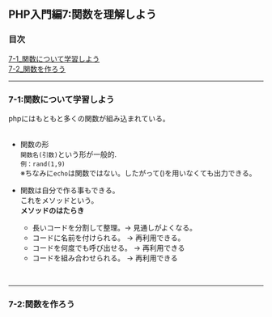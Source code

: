 ## PHP入門編7:関数を理解しよう

### 目次
[7-1_関数について学習しよう](#7-1:関数について学習しよう)</br>
[7-2_関数を作ろう](#7-2:関数を作ろう)</br>

***

### 7-1:関数について学習しよう
phpにはもともと多くの関数が組み込まれている。</br>
</br>

- 関数の形</br>
   `関数名(引数)`という形が一般的.</br>
   `例：rand(1,9)`</br>
   ※ちなみに`echo`は関数ではない。したがって()を用いなくても出力できる。</br>

- 関数は自分で作る事もできる。</br>
  これをメソッドという。</br>
  **メソッドのはたらき**</br>
  - 長いコードを分割して整理。→ 見通しがよくなる。
  - コードに名前を付けられる。 → 再利用できる。
  - コードを何度でも呼び出せる。 → 再利用できる
  - コードを組み合わせられる。 → 再利用できる
</br>

***

### 7-2:関数を作ろう
